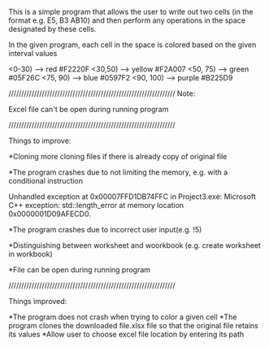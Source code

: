 This is a simple program that allows the user to write out two cells (in the format e.g. E5, B3 AB10) and then perform any operations in the space designated by these cells.

In the given program, each cell in the space is colored based on the given interval values
 
<0-30) --> red #F2220F 
<30,50) --> yellow #F2A007
<50, 75) --> green #05F26C
<75, 90) --> blue #0597F2
<90, 100) --> purple #B225D9

/////////////////////////////////////////////////////////////////
Note:

Excel file can't be open during running program

/////////////////////////////////////////////////////////////////
 
Things to improve:

*Cloning more cloning files if there is already copy of original file 
 
*The program crashes due to not limiting the memory, e.g. with a conditional instruction

Unhandled exception at 0x00007FFD1DB74FFC in Project3.exe: Microsoft C++ exception: std::length_error at memory location 0x0000001D09AFECD0.

*The program crashes due to incorrect user input(e.g. !5)

*Distinguishing between worksheet and woorkbook (e.g. create worksheet in workbook)
 
*File can be open during running program

/////////////////////////////////////////////////////////////////

Things improved:
 
*The program does not crash when trying to color a given cell
*The program clones the downloaded file.xlsx file so that the original file retains its values
*Allow user to choose excel file location by entering its path

